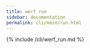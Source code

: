 ```yaml
---
title: werf run
sidebar: documentation
permalink: cli/main/run.html
---
```


{% include /cli/werf_run.md %}

